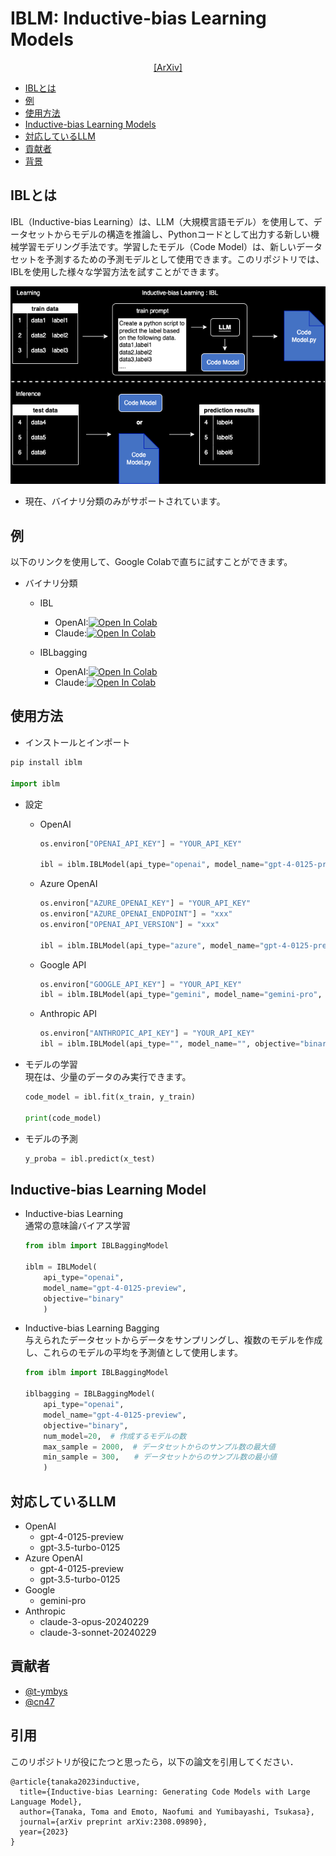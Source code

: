 # IBLM: Inductive-bias Learning Models

<div align="center">

[[ArXiv]](https://arxiv.org/abs/2308.09890)

</div>

- [IBLとは](#iblとは)
- [例](#例)
- [使用方法](#使用方法)
- [Inductive-bias Learning Models](#inductive-bias-learning-models)
- [対応しているLLM](#対応しているllm)
- [貢献者](#貢献者)
- [背景](#背景)

## IBLとは
IBL（Inductive-bias Learning）は、LLM（大規模言語モデル）を使用して、データセットからモデルの構造を推論し、Pythonコードとして出力する新しい機械学習モデリング手法です。学習したモデル（Code Model）は、新しいデータセットを予測するための予測モデルとして使用できます。このリポジトリでは、IBLを使用した様々な学習方法を試すことができます。

![ibl](./images/ibl.png)

* 現在、バイナリ分類のみがサポートされています。

## 例
以下のリンクを使用して、Google Colabで直ちに試すことができます。
- バイナリ分類
  - IBL
    - OpenAI:[![Open In Colab](https://colab.research.google.com/assets/colab-badge.svg)](https://colab.research.google.com/github/fuyu-quant/IBLM/blob/main/examples/iblmodel/pseudodata_openai.ipynb)
    - Claude:[![Open In Colab](https://colab.research.google.com/assets/colab-badge.svg)](https://colab.research.google.com/github/fuyu-quant/IBLM/blob/main/examples/iblmodel/pseudodata_claude.ipynb)

  - IBLbagging
    - OpenAI:[![Open In Colab](https://colab.research.google.com/assets/colab-badge.svg)](https://colab.research.google.com/github/fuyu-quant/IBLM/blob/main/examples/iblbagging/pseudodata_openai.ipynb)
    - Claude:[![Open In Colab](https://colab.research.google.com/assets/colab-badge.svg)](https://colab.research.google.com/github/fuyu-quant/IBLM/blob/main/examples/iblbagging/pseudodata_claude.ipynb)

## 使用方法

- インストールとインポート
```python
pip install iblm

import iblm
```

- 設定
  - OpenAI
    ```python
    os.environ["OPENAI_API_KEY"] = "YOUR_API_KEY"

    ibl = iblm.IBLModel(api_type="openai", model_name="gpt-4-0125-preview", objective="binary")
    ```

  - Azure OpenAI
    ```python
    os.environ["AZURE_OPENAI_KEY"] = "YOUR_API_KEY"
    os.environ["AZURE_OPENAI_ENDPOINT"] = "xxx"
    os.environ["OPENAI_API_VERSION"] = "xxx"

    ibl = iblm.IBLModel(api_type="azure", model_name="gpt-4-0125-preview", objective="binary")
    ```

  - Google API
    ```python
    os.environ["GOOGLE_API_KEY"] = "YOUR_API_KEY"
    ibl = iblm.IBLModel(api_type="gemini", model_name="gemini-pro", objective="binary")
    ```

  - Anthropic API
    ```python
    os.environ["ANTHROPIC_API_KEY"] = "YOUR_API_KEY"
    ibl = iblm.IBLModel(api_type="", model_name="", objective="binary")
    ```

- モデルの学習\
    現在は、少量のデータのみ実行できます。
    ```python
    code_model = ibl.fit(x_train, y_train)

    print(code_model)
    ```

- モデルの予測
    ```python
    y_proba = ibl.predict(x_test)
    ```

## Inductive-bias Learning Model

- Inductive-bias Learning\
通常の意味論バイアス学習
  ```python
  from iblm import IBLBaggingModel

  iblm = IBLModel(
      api_type="openai",
      model_name="gpt-4-0125-preview",
      objective="binary"
      )
  ```

- Inductive-bias Learning Bagging\
与えられたデータセットからデータをサンプリングし、複数のモデルを作成し、これらのモデルの平均を予測値として使用します。
  ```python
  from iblm import IBLBaggingModel

  iblbagging = IBLBaggingModel(
      api_type="openai",
      model_name="gpt-4-0125-preview",
      objective="binary",
      num_model=20,  # 作成するモデルの数
      max_sample = 2000,  # データセットからのサンプル数の最大値
      min_sample = 300,　　# データセットからのサンプル数の最小値
      )
  ```

## 対応しているLLM
- OpenAI
  - gpt-4-0125-preview
  - gpt-3.5-turbo-0125
- Azure OpenAI
  - gpt-4-0125-preview
  - gpt-3.5-turbo-0125
- Google
  - gemini-pro
- Anthropic
  - claude-3-opus-20240229
  - claude-3-sonnet-20240229

## 貢献者
- [@t-ymbys](https://github.com/t-ymbys)
- [@cn47](https://github.com/cn47)


## 引用
このリポジトリが役にたつと思ったら，以下の論文を引用してください．
```
@article{tanaka2023inductive,
  title={Inductive-bias Learning: Generating Code Models with Large Language Model},
  author={Tanaka, Toma and Emoto, Naofumi and Yumibayashi, Tsukasa},
  journal={arXiv preprint arXiv:2308.09890},
  year={2023}
}
```
